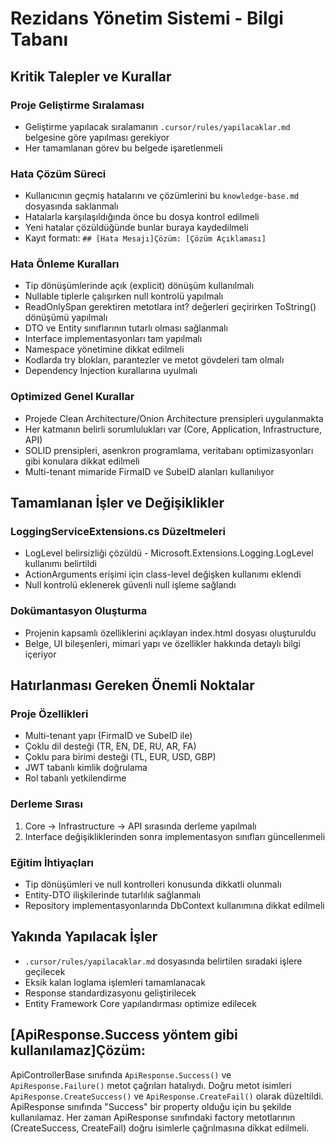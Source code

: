 # Rezidans Yönetim Sistemi - Bilgi Tabanı

## Kritik Talepler ve Kurallar

### Proje Geliştirme Sıralaması
- Geliştirme yapılacak sıralamanın `.cursor/rules/yapilacaklar.md` belgesine göre yapılması gerekiyor
- Her tamamlanan görev bu belgede işaretlenmeli

### Hata Çözüm Süreci
- Kullanıcının geçmiş hatalarını ve çözümlerini bu `knowledge-base.md` dosyasında saklanmalı
- Hatalarla karşılaşıldığında önce bu dosya kontrol edilmeli
- Yeni hatalar çözüldüğünde bunlar buraya kaydedilmeli
- Kayıt formatı: `## [Hata Mesajı]Çözüm: [Çözüm Açıklaması]`

### Hata Önleme Kuralları
- Tip dönüşümlerinde açık (explicit) dönüşüm kullanılmalı
- Nullable tiplerle çalışırken null kontrolü yapılmalı
- ReadOnlySpan<byte> gerektiren metotlara int? değerleri geçirirken ToString() dönüşümü yapılmalı
- DTO ve Entity sınıflarının tutarlı olması sağlanmalı
- Interface implementasyonları tam yapılmalı
- Namespace yönetimine dikkat edilmeli
- Kodlarda try blokları, parantezler ve metot gövdeleri tam olmalı
- Dependency Injection kurallarına uyulmalı

### Optimized Genel Kurallar
- Projede Clean Architecture/Onion Architecture prensipleri uygulanmakta
- Her katmanın belirli sorumlulukları var (Core, Application, Infrastructure, API)
- SOLID prensipleri, asenkron programlama, veritabanı optimizasyonları gibi konulara dikkat edilmeli
- Multi-tenant mimaride FirmaID ve SubeID alanları kullanılıyor

## Tamamlanan İşler ve Değişiklikler

### LoggingServiceExtensions.cs Düzeltmeleri
- LogLevel belirsizliği çözüldü - Microsoft.Extensions.Logging.LogLevel kullanımı belirtildi
- ActionArguments erişimi için class-level değişken kullanımı eklendi
- Null kontrolü eklenerek güvenli null işleme sağlandı

### Dokümantasyon Oluşturma
- Projenin kapsamlı özelliklerini açıklayan index.html dosyası oluşturuldu
- Belge, UI bileşenleri, mimari yapı ve özellikler hakkında detaylı bilgi içeriyor

## Hatırlanması Gereken Önemli Noktalar

### Proje Özellikleri
- Multi-tenant yapı (FirmaID ve SubeID ile)
- Çoklu dil desteği (TR, EN, DE, RU, AR, FA)
- Çoklu para birimi desteği (TL, EUR, USD, GBP)
- JWT tabanlı kimlik doğrulama
- Rol tabanlı yetkilendirme

### Derleme Sırası
1. Core → Infrastructure → API sırasında derleme yapılmalı
2. Interface değişikliklerinden sonra implementasyon sınıfları güncellenmeli

### Eğitim İhtiyaçları
- Tip dönüşümleri ve null kontrolleri konusunda dikkatli olunmalı
- Entity-DTO ilişkilerinde tutarlılık sağlanmalı
- Repository implementasyonlarında DbContext kullanımına dikkat edilmeli

## Yakında Yapılacak İşler
- `.cursor/rules/yapilacaklar.md` dosyasında belirtilen sıradaki işlere geçilecek
- Eksik kalan loglama işlemleri tamamlanacak
- Response standardizasyonu geliştirilecek
- Entity Framework Core yapılandırması optimize edilecek 

## [ApiResponse.Success yöntem gibi kullanılamaz]Çözüm: 
ApiControllerBase sınıfında `ApiResponse.Success()` ve `ApiResponse.Failure()` metot çağrıları hatalıydı. Doğru metot isimleri `ApiResponse.CreateSuccess()` ve `ApiResponse.CreateFail()` olarak düzeltildi. ApiResponse sınıfında "Success" bir property olduğu için bu şekilde kullanılamaz. Her zaman ApiResponse sınıfındaki factory metotlarının (CreateSuccess, CreateFail) doğru isimlerle çağrılmasına dikkat edilmeli. 